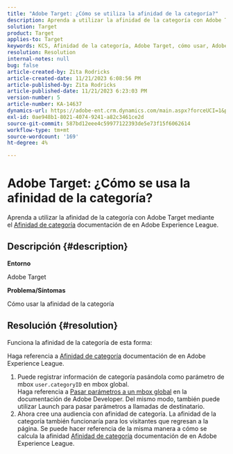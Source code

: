 ```yaml
---
title: "Adobe Target: ¿Cómo se utiliza la afinidad de la categoría?"
description: Aprenda a utilizar la afinidad de la categoría con Adobe Target.
solution: Target
product: Target
applies-to: Target
keywords: KCS, Afinidad de la categoría, Adobe Target, cómo usar, Adobe Experience League, mbox global
resolution: Resolution
internal-notes: null
bug: false
article-created-by: Zita Rodricks
article-created-date: 11/21/2023 6:08:56 PM
article-published-by: Zita Rodricks
article-published-date: 11/21/2023 6:23:03 PM
version-number: 5
article-number: KA-14637
dynamics-url: https://adobe-ent.crm.dynamics.com/main.aspx?forceUCI=1&pagetype=entityrecord&etn=knowledgearticle&id=93cf0e04-9988-ee11-8179-6045bd006295
exl-id: 0ae948b1-8021-4074-9241-a82c3461ce2d
source-git-commit: 587bd12eee4c59977122393de5e73f15f6062614
workflow-type: tm+mt
source-wordcount: '169'
ht-degree: 4%

---
```


# Adobe Target: ¿Cómo se usa la afinidad de la categoría?


Aprenda a utilizar la afinidad de la categoría con Adobe Target mediante el [Afinidad de categoría](https://experienceleague.adobe.com/docs/target/using/audiences/visitor-profiles/category-affinity.html?lang=en) documentación de en Adobe Experience League.

## Descripción {#description}


<b>Entorno</b>

Adobe Target

<b>Problema/Síntomas</b>

Cómo usar la afinidad de la categoría


## Resolución {#resolution}


Funciona la afinidad de la categoría de esta forma:

Haga referencia a [Afinidad de categoría](https://experienceleague.adobe.com/docs/target/using/audiences/visitor-profiles/category-affinity.html?lang=en) documentación de en Adobe Experience League.

1. Puede registrar información de categoría pasándola como parámetro de mbox `user.categoryID` en mbox global.<br>    Haga referencia a [Pasar parámetros a un mbox global](https://developer.adobe.com/target/implement/client-side/atjs/global-mbox/pass-parameters-to-global-mbox/?lang=en "Haga clic en el siguiente enlace: https://developer.adobe.com/target/implement/client-side/atjs/global-mbox/pass-parameters-to-global-mbox/?lang=en") en la documentación de Adobe Developer.
Del mismo modo, también puede utilizar Launch para pasar parámetros a llamadas de destinatario.
2. Ahora cree una audiencia con afinidad de categoría.    La afinidad de la categoría también funcionaría para los visitantes que regresan a la página.
Se puede hacer referencia de la misma manera a cómo se calcula la afinidad [Afinidad de categoría](https://experienceleague.adobe.com/docs/target/using/audiences/visitor-profiles/category-affinity.html?lang=en) documentación de en Adobe Experience League.
